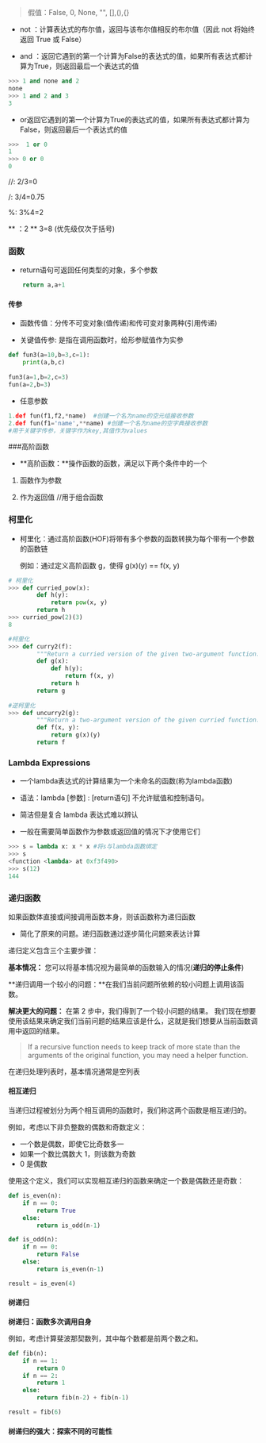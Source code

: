 > 假值：False, 0, None, "", [],(),{}

- not ：计算表达式的布尔值，返回与该布尔值相反的布尔值（因此 not 将始终返回 True 或 False）

- and ：返回它遇到的第一个计算为False的表达式的值，如果所有表达式都计算为True，则返回最后一个表达式的值

```python
>>> 1 and none and 2
none
>>> 1 and 2 and 3
3
```

- or返回它遇到的第一个计算为True的表达式的值，如果所有表达式都计算为False，则返回最后一个表达式的值

```python
>>>  1 or 0
1
>>> 0 or 0
0
```

//: 2/3=0

/: 3/4=0.75

%: 3%4=2

** ：2 ** 3=8  (优先级仅次于括号)





### 函数

 - return语句可返回任何类型的对象，多个参数

```python
    return a,a+1
```

 #### 传参

 -  函数传值：分传不可变对象(值传递)和传可变对象两种(引用传递)

 -  关键值传参: 是指在调用函数时，给形参赋值作为实参

```python
def fun3(a=10,b=3,c=1):
    print(a,b,c)
    
fun3(a=1,b=2,c=3)
fun(a=2,b=3)
```

- 任意参数

```python
1.def fun(f1,f2,*name)  #创建一个名为name的空元组接收参数
2.def fun(f1='name',**name) #创建一个名为name的空字典接收参数
#用于关键字传参，关键字作为key,其值作为values
```





###高阶函数

- **高阶函数：**操作函数的函数，满足以下两个条件中的一个

1.  函数作为参数

2. 作为返回值      //用于组合函数

    



### 柯里化

- 柯里化：通过高阶函数(HOF)将带有多个参数的函数转换为每个带有一个参数的函数链

   例如：通过定义高阶函数 g，使得 g(x)(y) == f(x, y)

```python
# 柯里化
>>> def curried_pow(x):
        def h(y):
            return pow(x, y)
        return h
>>> curried_pow(2)(3)
8
```
```python
#柯里化
>>> def curry2(f):
        """Return a curried version of the given two-argument function."""
        def g(x):
            def h(y):
                return f(x, y)
            return h
        return g
    
#逆柯里化    
>>> def uncurry2(g):
        """Return a two-argument version of the given curried function."""
        def f(x, y):
            return g(x)(y)
        return f
```


### Lambda Expressions

- 一个lambda表达式的计算结果为一个未命名的函数(称为lambda函数)

- 语法：lambda [参数] : [return语句]   不允许赋值和控制语句。
- 简洁但是复合 lambda 表达式难以辨认
- 一般在需要简单函数作为参数或返回值的情况下才使用它们

```python
>>> s = lambda x: x * x #将s与lambda函数绑定
>>> s
<function <lambda> at 0xf3f490>
>>> s(12)
144
```





### 递归函数

如果函数体直接或间接调用函数本身，则该函数称为递归函数

- 简化了原来的问题。递归函数通过逐步简化问题来表达计算

递归定义包含三个主要步骤：

**基本情况：** 您可以将基本情况视为最简单的函数输入的情况(**递归的停止条件**)

**递归调用一个较小的问题：**在我们当前问题所依赖的较小问题上调用该函数。 

**解决更大的问题：** 在第 2 步中，我们得到了一个较小问题的结果。 我们现在想要使用该结果来确定我们当前问题的结果应该是什么，这就是我们想要从当前函数调用中返回的结果。

>If a recursive function needs to keep track of more state than the arguments of the original function, you may need a helper function.

在递归处理列表时，基本情况通常是空列表

#### 相互递归

当递归过程被划分为两个相互调用的函数时，我们称这两个函数是相互递归的。

例如，考虑以下非负整数的偶数和奇数定义：

- 一个数是偶数，即使它比奇数多一
- 如果一个数比偶数大 1，则该数为奇数
- 0 是偶数

使用这个定义，我们可以实现相互递归的函数来确定一个数是偶数还是奇数：

```python
def is_even(n):
    if n == 0:
        return True
    else:
        return is_odd(n-1)

def is_odd(n):
    if n == 0:
        return False
    else:
        return is_even(n-1)

result = is_even(4)
```

#### 树递归

**树递归：函数多次调用自身**

例如，考虑计算斐波那契数列，其中每个数都是前两个数之和。

```python
def fib(n):
    if n == 1:
        return 0
    if n == 2:
        return 1
    else:
        return fib(n-2) + fib(n-1)

result = fib(6)
```

#### 树递归的强大：探索不同的可能性






